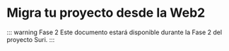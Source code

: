# Migra tu proyecto desde la Web2

::: warning Fase 2
Este documento estará disponible durante la Fase 2 del proyecto Suri.
:::